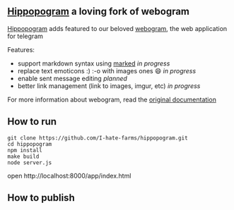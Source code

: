 ## [Hippopogram](http://i-hate-farms.github.io/hippopogram) a loving fork of webogram

[Hippopogram](http://i-hate-farms.github.io/hippopogram) adds featured to our beloved [webogram](https://github.com/zhukov/webogram), the web application for telegram

Features: 
  - support markdown syntax using [marked](https://github.com/chjj/marked) *in progress*
  - replace text emoticons :) :-o with images ones :smile: *in progress*
  - enable sent message editing *planned*
  - better link management (link to images, imgur, etc) *in progress*

For more information about webogram, read the [original documentation](README-ori.md)

## How to run 

``` 
git clone https://github.com/I-hate-farms/hippopogram.git
cd hippopogram
npm install 
make build
node server.js

```

open http://localhost:8000/app/index.html

## How to publish 